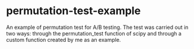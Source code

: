 # permutation-test-example
An example of permutation test for A/B testing.
The test was carried out in two ways: through the permutation_test function of scipy and through a custom function created by me as an example.
